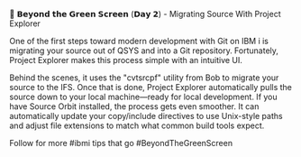 🚚 𝗕𝗲𝘆𝗼𝗻𝗱 𝘁𝗵𝗲 𝗚𝗿𝗲𝗲𝗻 𝗦𝗰𝗿𝗲𝗲𝗻 (𝗗𝗮𝘆 𝟮) - Migrating Source With Project Explorer

One of the first steps toward modern development with Git on IBM i is migrating your source out of QSYS and into a Git repository. Fortunately, Project Explorer makes this process simple with an intuitive UI.

Behind the scenes, it uses the "cvtsrcpf" utility from Bob to migrate your source to the IFS. Once that is done, Project Explorer automatically pulls the source down to your local machine—ready for local development. If you have Source Orbit installed, the process gets even smoother. It can automatically update your copy/include directives to use Unix-style paths and adjust file extensions to match what common build tools expect.

Follow for more #ibmi tips that go #BeyondTheGreenScreen